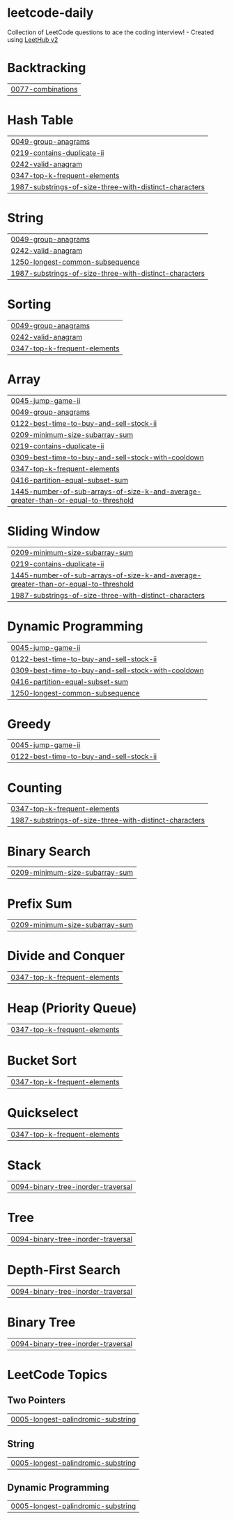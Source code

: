 # leetcode-daily
Collection of LeetCode questions to ace the coding interview! - Created using [LeetHub v2](https://github.com/arunbhardwaj/LeetHub-2.0)


# Backtracking
|  |
| ------- |
| [0077-combinations](https://github.com/saurabhsingh17/leetcode-daily/tree/master/0077-combinations) |
# Hash Table
|  |
| ------- |
| [0049-group-anagrams](https://github.com/saurabhsingh17/leetcode-daily/tree/master/0049-group-anagrams) |
| [0219-contains-duplicate-ii](https://github.com/saurabhsingh17/leetcode-daily/tree/master/0219-contains-duplicate-ii) |
| [0242-valid-anagram](https://github.com/saurabhsingh17/leetcode-daily/tree/master/0242-valid-anagram) |
| [0347-top-k-frequent-elements](https://github.com/saurabhsingh17/leetcode-daily/tree/master/0347-top-k-frequent-elements) |
| [1987-substrings-of-size-three-with-distinct-characters](https://github.com/saurabhsingh17/leetcode-daily/tree/master/1987-substrings-of-size-three-with-distinct-characters) |
# String
|  |
| ------- |
| [0049-group-anagrams](https://github.com/saurabhsingh17/leetcode-daily/tree/master/0049-group-anagrams) |
| [0242-valid-anagram](https://github.com/saurabhsingh17/leetcode-daily/tree/master/0242-valid-anagram) |
| [1250-longest-common-subsequence](https://github.com/saurabhsingh17/leetcode-daily/tree/master/1250-longest-common-subsequence) |
| [1987-substrings-of-size-three-with-distinct-characters](https://github.com/saurabhsingh17/leetcode-daily/tree/master/1987-substrings-of-size-three-with-distinct-characters) |
# Sorting
|  |
| ------- |
| [0049-group-anagrams](https://github.com/saurabhsingh17/leetcode-daily/tree/master/0049-group-anagrams) |
| [0242-valid-anagram](https://github.com/saurabhsingh17/leetcode-daily/tree/master/0242-valid-anagram) |
| [0347-top-k-frequent-elements](https://github.com/saurabhsingh17/leetcode-daily/tree/master/0347-top-k-frequent-elements) |
# Array
|  |
| ------- |
| [0045-jump-game-ii](https://github.com/saurabhsingh17/leetcode-daily/tree/master/0045-jump-game-ii) |
| [0049-group-anagrams](https://github.com/saurabhsingh17/leetcode-daily/tree/master/0049-group-anagrams) |
| [0122-best-time-to-buy-and-sell-stock-ii](https://github.com/saurabhsingh17/leetcode-daily/tree/master/0122-best-time-to-buy-and-sell-stock-ii) |
| [0209-minimum-size-subarray-sum](https://github.com/saurabhsingh17/leetcode-daily/tree/master/0209-minimum-size-subarray-sum) |
| [0219-contains-duplicate-ii](https://github.com/saurabhsingh17/leetcode-daily/tree/master/0219-contains-duplicate-ii) |
| [0309-best-time-to-buy-and-sell-stock-with-cooldown](https://github.com/saurabhsingh17/leetcode-daily/tree/master/0309-best-time-to-buy-and-sell-stock-with-cooldown) |
| [0347-top-k-frequent-elements](https://github.com/saurabhsingh17/leetcode-daily/tree/master/0347-top-k-frequent-elements) |
| [0416-partition-equal-subset-sum](https://github.com/saurabhsingh17/leetcode-daily/tree/master/0416-partition-equal-subset-sum) |
| [1445-number-of-sub-arrays-of-size-k-and-average-greater-than-or-equal-to-threshold](https://github.com/saurabhsingh17/leetcode-daily/tree/master/1445-number-of-sub-arrays-of-size-k-and-average-greater-than-or-equal-to-threshold) |
# Sliding Window
|  |
| ------- |
| [0209-minimum-size-subarray-sum](https://github.com/saurabhsingh17/leetcode-daily/tree/master/0209-minimum-size-subarray-sum) |
| [0219-contains-duplicate-ii](https://github.com/saurabhsingh17/leetcode-daily/tree/master/0219-contains-duplicate-ii) |
| [1445-number-of-sub-arrays-of-size-k-and-average-greater-than-or-equal-to-threshold](https://github.com/saurabhsingh17/leetcode-daily/tree/master/1445-number-of-sub-arrays-of-size-k-and-average-greater-than-or-equal-to-threshold) |
| [1987-substrings-of-size-three-with-distinct-characters](https://github.com/saurabhsingh17/leetcode-daily/tree/master/1987-substrings-of-size-three-with-distinct-characters) |
# Dynamic Programming
|  |
| ------- |
| [0045-jump-game-ii](https://github.com/saurabhsingh17/leetcode-daily/tree/master/0045-jump-game-ii) |
| [0122-best-time-to-buy-and-sell-stock-ii](https://github.com/saurabhsingh17/leetcode-daily/tree/master/0122-best-time-to-buy-and-sell-stock-ii) |
| [0309-best-time-to-buy-and-sell-stock-with-cooldown](https://github.com/saurabhsingh17/leetcode-daily/tree/master/0309-best-time-to-buy-and-sell-stock-with-cooldown) |
| [0416-partition-equal-subset-sum](https://github.com/saurabhsingh17/leetcode-daily/tree/master/0416-partition-equal-subset-sum) |
| [1250-longest-common-subsequence](https://github.com/saurabhsingh17/leetcode-daily/tree/master/1250-longest-common-subsequence) |
# Greedy
|  |
| ------- |
| [0045-jump-game-ii](https://github.com/saurabhsingh17/leetcode-daily/tree/master/0045-jump-game-ii) |
| [0122-best-time-to-buy-and-sell-stock-ii](https://github.com/saurabhsingh17/leetcode-daily/tree/master/0122-best-time-to-buy-and-sell-stock-ii) |
# Counting
|  |
| ------- |
| [0347-top-k-frequent-elements](https://github.com/saurabhsingh17/leetcode-daily/tree/master/0347-top-k-frequent-elements) |
| [1987-substrings-of-size-three-with-distinct-characters](https://github.com/saurabhsingh17/leetcode-daily/tree/master/1987-substrings-of-size-three-with-distinct-characters) |
# Binary Search
|  |
| ------- |
| [0209-minimum-size-subarray-sum](https://github.com/saurabhsingh17/leetcode-daily/tree/master/0209-minimum-size-subarray-sum) |
# Prefix Sum
|  |
| ------- |
| [0209-minimum-size-subarray-sum](https://github.com/saurabhsingh17/leetcode-daily/tree/master/0209-minimum-size-subarray-sum) |
# Divide and Conquer
|  |
| ------- |
| [0347-top-k-frequent-elements](https://github.com/saurabhsingh17/leetcode-daily/tree/master/0347-top-k-frequent-elements) |
# Heap (Priority Queue)
|  |
| ------- |
| [0347-top-k-frequent-elements](https://github.com/saurabhsingh17/leetcode-daily/tree/master/0347-top-k-frequent-elements) |
# Bucket Sort
|  |
| ------- |
| [0347-top-k-frequent-elements](https://github.com/saurabhsingh17/leetcode-daily/tree/master/0347-top-k-frequent-elements) |
# Quickselect
|  |
| ------- |
| [0347-top-k-frequent-elements](https://github.com/saurabhsingh17/leetcode-daily/tree/master/0347-top-k-frequent-elements) |
# Stack
|  |
| ------- |
| [0094-binary-tree-inorder-traversal](https://github.com/saurabhsingh17/leetcode-daily/tree/master/0094-binary-tree-inorder-traversal) |
# Tree
|  |
| ------- |
| [0094-binary-tree-inorder-traversal](https://github.com/saurabhsingh17/leetcode-daily/tree/master/0094-binary-tree-inorder-traversal) |
# Depth-First Search
|  |
| ------- |
| [0094-binary-tree-inorder-traversal](https://github.com/saurabhsingh17/leetcode-daily/tree/master/0094-binary-tree-inorder-traversal) |
# Binary Tree
|  |
| ------- |
| [0094-binary-tree-inorder-traversal](https://github.com/saurabhsingh17/leetcode-daily/tree/master/0094-binary-tree-inorder-traversal) |
<!---LeetCode Topics Start-->
# LeetCode Topics
## Two Pointers
|  |
| ------- |
| [0005-longest-palindromic-substring](https://github.com/saurabhsingh17/leetcode-daily/tree/master/0005-longest-palindromic-substring) |
## String
|  |
| ------- |
| [0005-longest-palindromic-substring](https://github.com/saurabhsingh17/leetcode-daily/tree/master/0005-longest-palindromic-substring) |
## Dynamic Programming
|  |
| ------- |
| [0005-longest-palindromic-substring](https://github.com/saurabhsingh17/leetcode-daily/tree/master/0005-longest-palindromic-substring) |
<!---LeetCode Topics End-->